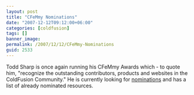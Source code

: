 ```yaml
---
layout: post
title: "CFeMmy Nominations"
date: "2007-12-12T09:12:00+06:00"
categories: [coldfusion]
tags: []
banner_image: 
permalink: /2007/12/12/CFeMmy-Nominations
guid: 2533
---
```


Todd Sharp is once again running his CFeMmy Awards which - to quote him, "recognize the outstanding contributors, products and websites in the ColdFusion Community." He is currently looking for <a href="http://cfsilence.com/blog/client/index.cfm/2007/12/12/2007-CFeMmy-Awards--Nominations-Open">nominations</a> and has a list of already nominated resources.